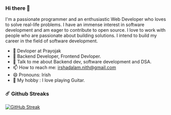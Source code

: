 ### Hi there 👋



I'm a passionate programmer and an enthusiastic Web Developer who loves to solve real-life problems. I have an immense interest in software development and am eager to contribute to open source. I love to work with people who are passionate about building solutions. I intend to build my career in the field of software development.

- 🔭 Devloper at Prayojak
- 🌱 Backend Developer, Frontend Devloper.
- 🤝 Talk to me about Backend dev, software development and DSA.
- 📫 How to reach me: irshadalam.nith@gmail.com
- 😄 Pronouns: Irish
- 🎨 My hobby : I love playing Guitar.

 ### ☄️ Github Streaks
[![GitHub Streak](https://streak-stats.demolab.com/?user=irshad-alam-irish)](https://git.io/streak-stats)
<!--
**irshad-alam-irish/irshad-alam-irish** is a ✨ _special_ ✨ repository because its `README.md` (this file) appears on your GitHub profile.
![image]()
https://github.com/irshad-alam-irish/irshad-alam-irish/assets/112090447/cdc14abd-3d85-40d5-ba11-a2bb6caeff6c

Here are some ideas to get you started:

- 🔭 I’m currently working on ...
- 🌱 I’m currently learning ...
- 👯 I’m looking to collaborate on ...
- 🤔 I’m looking for help with ...
- 💬 Ask me about ...
- 📫 How to reach me: ...
- 😄 Pronouns: ...
- ⚡ Fun fact: ...
-->
